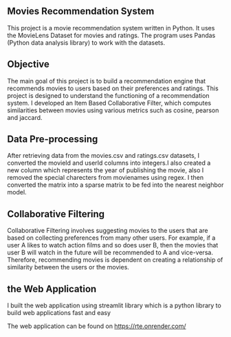 
## Movies Recommendation System
This project is a movie recommendation system written in Python. It uses the MovieLens Dataset for movies and ratings. The program uses Pandas (Python data analysis library) to work with the datasets.

## Objective
The main goal of this project is to build a recommendation engine that recommends movies to users based on their preferences and ratings. This project is designed to understand the functioning of a recommendation system. I developed an Item Based Collaborative Filter, which computes similarities between movies using various metrics such as cosine, pearson and jaccard.

## Data Pre-processing
After retrieving data from the movies.csv and ratings.csv datasets, I converted the movieId and userId columns into integers.I also created a new column which represents the year of publishing the movie, also I removed the special charecters from movienames using regex. I then converted the matrix into a sparse matrix to be fed into the nearest neighbor model.

## Collaborative Filtering
Collaborative Filtering involves suggesting movies to the users that are based on collecting preferences from many other users. For example, if a user A likes to watch action films and so does user B, then the movies that user B will watch in the future will be recommended to A and vice-versa. Therefore, recommending movies is dependent on creating a relationship of similarity between the users or the movies.

## the Web Application
I built the web application using streamlit library which is a python library to build web applications fast and easy

The web application can be found on https://rte.onrender.com/

